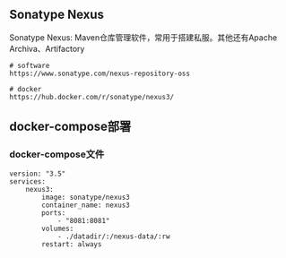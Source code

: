 <!--
{
    "title": "nexus相关",
    "create": "2018-12-04 15:14:15",
    "modify": "2018-12-04 15:14:15",
    "tag": [
        "nexus"
    ],
    "info": [
        "创建仓库//todo"
    ]
}
-->

## Sonatype Nexus

Sonatype Nexus: Maven仓库管理软件，常用于搭建私服。其他还有Apache Archiva、Artifactory

```url
# software
https://www.sonatype.com/nexus-repository-oss

# docker
https://hub.docker.com/r/sonatype/nexus3/
```

## docker-compose部署

### docker-compose文件

```dockercompose
version: "3.5"
services:
    nexus3:
        image: sonatype/nexus3
        container_name: nexus3
        ports:
            - "8081:8081"
        volumes:
            - ./datadir/:/nexus-data/:rw
        restart: always
```
